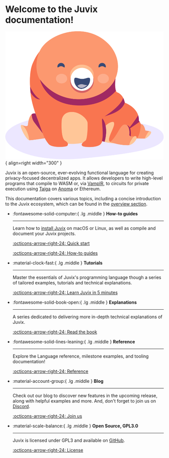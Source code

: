 # Welcome to the Juvix documentation!

![Image title](assets/images/tara-smiling.svg){ align=right width="300"  }

Juvix is an open-source, ever-evolving functional language for creating
privacy-focused decentralized apps. It allows developers to write high-level
programs that compile to WASM or, via [VampIR][vampir], to circuits for private
execution using [Taiga][taiga] on [Anoma][anoma] or Ethereum.

This documentation covers various topics, including a concise introduction to
the Juvix ecosystem, which can be found in the [overview
section](./overview.md).

<div class="grid cards" markdown>

-   :fontawesome-solid-computer:{ .lg .middle } __How-to guides__

    ---

    Learn how to [install Juvix](#) on macOS or Linux, as well as compile and
   document your Juvix projects.

    [:octicons-arrow-right-24: Quick start ](./quick-start.md)

    [:octicons-arrow-right-24: How-to guides ](./howto/installing.md)

-   :material-clock-fast:{ .lg .middle } __Tutorials__

    ---

    Master the essentials of Juvix's programming language though a series of
    tailored examples, tutorials and technical explanations.

    [:octicons-arrow-right-24: Learn Juvix in 5 minutes](./tutorials/learn)

-  :fontawesome-solid-book-open:{ .lg .middle } __Explanations__

    ---

    A series dedicated to delivering more in-depth technical explanations of Juvix.

    [:octicons-arrow-right-24: Read the book](https://docs.juvix.org)

-   :fontawesome-solid-lines-leaning:{ .lg .middle } __Reference__

    ---

    Explore the Language reference, milestone examples, and tooling
    documentation!

    [:octicons-arrow-right-24: Reference](./reference/language.md)

-   :material-account-group:{ .lg .middle } __Blog__

    ---

    Check out our blog to discover new features in the upcoming release, along
    with helpful examples and more. And, don't forget to join us on [Discord].

    [:octicons-arrow-right-24: Join us](./about/community.md)

-   :material-scale-balance:{ .lg .middle } __Open Source, GPL3.0__

    ---

    Juvix is licensed under GPL3 and available on [GitHub].

    [:octicons-arrow-right-24: License](./LICENSE.md)

</div>


[anoma]: https://anoma.net
[changelog]: https://anoma.github.io/juvix/changelog.html
[Discord]: https://discord.gg/PfaaFVErHt
[geb]: https://github.com/anoma/geb
[GitHub]: https://github.com/anoma/juvix
[homebrew]: https://brew.sh
[juvix-book]: https://docs.juvix.org
[juvix-formula]: https://github.com/anoma/homebrew-juvix
[juvix-mode]: https://github.com/anoma/juvix-mode
[latest-release]: https://github.com/anoma/juvix/releases/latest
[nightly-builds]: https://github.com/anoma/juvix-nightly-builds
[repo-codespace]: https://github.com/codespaces/new?hide_repo_select=true&ref=main&repo=102404734&machine=standardLinux32gb&location=WestEurope
[repo]: https://github.com/anoma/juvix
[stdlib-codespace]: https://github.com/codespaces/new?hide_repo_select=true&ref=main&repo=102404734&machine=standardLinux32gb&location=WestEurope
[stdlib]: https://github.com/anoma/juvix-stdlib
[taiga]: https://github.com/anoma/taiga
[twitter]: https://twitter.com/juvixlang
[vampir]: https://github.com/anoma/vamp-ir
[vscode-plugin]: https://github.com/anoma/vscode-juvix
[website]: https://juvix.org
